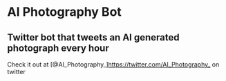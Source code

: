 # AI Photography Bot

## Twitter bot that tweets an AI generated photograph every hour

Check it out at [@AI_Photography_]<https://twitter.com/AI_Photography_> on twitter
